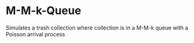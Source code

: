 # M-M-k-Queue

Simulates a trash collection where collection is in a M-M-k queue with a Poisson arrival process
